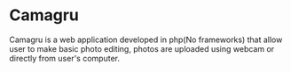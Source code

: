 # Camagru

Camagru is a web application developed in php(No frameworks) that allow user to make basic photo editing, photos are uploaded using webcam or directly from user's computer.